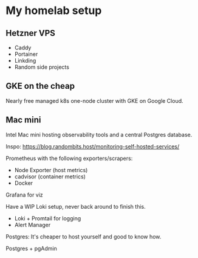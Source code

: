 # My homelab setup

## Hetzner VPS

- Caddy
- Portainer
- Linkding
- Random side projects

## GKE on the cheap

Nearly free managed k8s one-node cluster with GKE on Google Cloud.

## Mac mini

Intel Mac mini hosting observability tools and a central Postgres database.

Inspo: https://blog.randombits.host/monitoring-self-hosted-services/

Prometheus with the following exporters/scrapers:

- Node Exporter (host metrics)
- cadvisor (container metrics)
- Docker

Grafana for viz

Have a WIP Loki setup, never back around to finish this.

- Loki + Promtail for logging
- Alert Manager

Postgres: It's cheaper to host yourself and good to know how.

Postgres + pgAdmin
